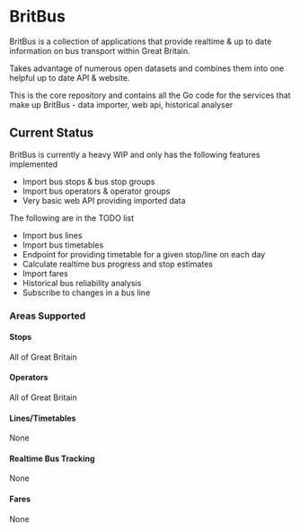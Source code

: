 # BritBus

BritBus is a collection of applications that provide realtime & up to date information on bus transport within Great Britain.

Takes advantage of numerous open datasets and combines them into one helpful up to date API & website.

This is the core repository and contains all the Go code for the services that make up BritBus - data importer, web api, historical analyser

## Current Status
BritBus is currently a heavy WIP and only has the following features implemented

* Import bus stops & bus stop groups
* Import bus operators & operator groups
* Very basic web API providing imported data

The following are in the TODO list

* Import bus lines
* Import bus timetables
* Endpoint for providing timetable for a given stop/line on each day
* Calculate realtime bus progress and stop estimates
* Import fares
* Historical bus reliability analysis
* Subscribe to changes in a bus line

### Areas Supported

#### Stops
All of Great Britain

#### Operators
All of Great Britain

#### Lines/Timetables
None

#### Realtime Bus Tracking
None

#### Fares
None